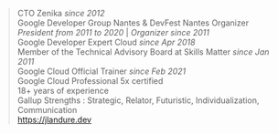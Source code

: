 > CTO Zenika _since 2012_<br>
> Google Developer Group Nantes & DevFest Nantes Organizer _President from 2011 to 2020_ | _Organizer since 2011_<br>
> Google Developer Expert Cloud _since Apr 2018_<br>
> Member of the Technical Advisory Board at Skills Matter _since Jan 2011_<br>
> Google Cloud Official Trainer _since Feb 2021_<br>
> Google Cloud Professional 5x certified<br>
> 18+ years of experience<br>
> Gallup Strengths : Strategic, Relator, Futuristic, Individualization, Communication<br>
> https://jlandure.dev

